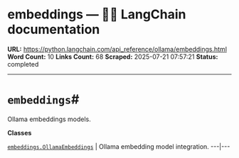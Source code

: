 # embeddings — 🦜🔗 LangChain  documentation

**URL:** https://python.langchain.com/api_reference/ollama/embeddings.html
**Word Count:** 10
**Links Count:** 68
**Scraped:** 2025-07-21 07:57:21
**Status:** completed

---

# `embeddings`\#

Ollama embeddings models.

**Classes**

[`embeddings.OllamaEmbeddings`](https://python.langchain.com/api_reference/ollama/embeddings/langchain_ollama.embeddings.OllamaEmbeddings.html#langchain_ollama.embeddings.OllamaEmbeddings "langchain_ollama.embeddings.OllamaEmbeddings") | Ollama embedding model integration.   ---|---
